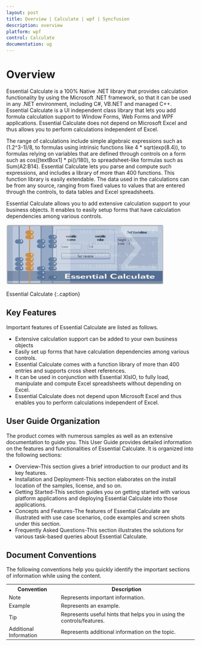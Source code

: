 ```yaml
---
layout: post
title: Overview | Calculate | wpf | Syncfusion
description: overview
platform: wpf
control: Calculate
documentation: ug
---
```


# Overview

Essential Calculate is a 100% Native .NET library that provides calculation functionality by using the Microsoft .NET framework, so that it can be used in any .NET environment, including C#, VB.NET and managed C++. Essential Calculate is a UI independent class library that lets you add formula calculation support to Window Forms, Web Forms and WPF applications. Essential Calculate does not depend on Microsoft Excel and thus allows you to perform calculations independent of Excel. 

The range of calculations include simple algebraic expressions such as (1.2^3-1)/8, to formulas using intrinsic functions like 4 * sqrt(exp(8.4)), to formulas relying on variables that are defined through controls on a form such as cos([textBox1] * pi()/180), to spreadsheet-like formulas such as Sum(A2:B14). Essential Calculate lets you parse and compute such expressions, and includes a library of more than 400 functions. This function library is easily extendable. The data used in the calculations can be from any source, ranging from fixed values to values that are entered through the controls, to data tables and Excel spreadsheets.

Essential Calculate allows you to add extensive calculation support to your business objects. It enables to easily setup forms that have calculation dependencies among various controls.

![](Overview_images/Overview_img1.jpeg)

Essential Calculate
{:.caption}

## Key Features

Important features of Essential Calculate are listed as follows.

* Extensive calculation support can be added to your own business objects 
* Easily set up forms that have calculation dependencies among various controls.
* Essential Calculate comes with a function library of more than 400 entries and supports cross sheet references.
* It can be used in conjunction with Essential XlsIO, to fully load, manipulate and compute Excel spreadsheets without depending on Excel.
* Essential Calculate does not depend upon Microsoft Excel and thus enables you to perform calculations independent of Excel.

## User Guide Organization

The product comes with numerous samples as well as an extensive documentation to guide you. This User Guide provides detailed information on the features and functionalities of Essential Calculate. It is organized into the following sections:

* Overview-This section gives a brief introduction to our product and its key features.
* Installation and Deployment-This section elaborates on the install location of the samples, license, and so on.
* Getting Started-This section guides you on getting started with various platform applications and deploying Essential Calculate into those applications.
* Concepts and Features-The features of Essential Calculate are illustrated with use case scenarios, code examples and screen shots under this section.
* Frequently Asked Questions-This section illustrates the solutions for various task-based queries about Essential Calculate.



## Document Conventions

The following conventions help you quickly identify the important sections of information while using the content.


<table>
<tr>
<th>
Convention</th><th>
Description</th></tr>
<tr>
<td>
Note</td><td>
Represents important information.</td></tr>
<tr>
<td>
Example</td><td>
Represents an example.</td></tr>
<tr>
<td>
Tip</td><td>
Represents useful hints that helps you in using the controls/features.</td></tr>
<tr>
<td>
Additional Information</td><td>
Represents additional information on the topic.</td></tr>
</table>


